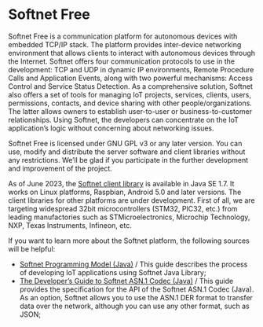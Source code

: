# Softnet Free
Softnet Free is a communication platform for autonomous devices with embedded TCP/IP stack. The platform provides inter-device networking environment that allows clients to interact with autonomous devices through the Internet. Softnet offers four communication protocols to use in the development: TCP and UDP in dynamic IP environments, Remote Procedure Calls and Application Events, along with two powerful mechanisms: Access Control and Service Status Detection. As a comprehensive solution, Softnet also offers a set of tools for managing IoT projects, services, clients, users, permissions, contacts, and device sharing with other people/organizations. The latter allows owners to establish user-to-user or business-to-customer relationships. Using Softnet, the developers can concentrate on the IoT application’s logic without concerning about networking issues.  

Softnet Free is licensed under GNU GPL v3 or any later version. You can use, modify and distribute the server software and client libraries without any restrictions. We’ll be glad if you participate in the further development and improvement of the project.

As of June 2023, the [Softnet client library](https://github.com/Softnet-Free/softnet-java/) is available in Java SE 1.7. It works on Linux platforms, Raspbian, Android 5.0 and later versions. The client libraries for other platforms are under development. First of all, we are targeting widespread 32bit microcontrollers (STM32, PIC32, etc.) from leading manufactories such as STMicroelectronics, Microchip Technology, NXP, Texas Instruments, Infineon, etc.  

If you want to learn more about the Softnet platform, the following sources will be helpful:

* [Softnet Programming Model (Java)](https://softnet-free.github.io/softnet-java/) / This guide describes the process of developing IoT applications using Softnet Java Library;
* [The Developer’s Guide to Softnet ASN.1 Codec (Java)](https://softnet-free.github.io/asn1codec-java/) / This guide provides the specification for the API of the Softnet ASN.1 Codec (Java). As an option, Softnet allows you to use the ASN.1 DER format to transfer data over the network, although you can use any other format, such as JSON;


<!--

**Here are some ideas to get you started:**

🙋‍♀️ A short introduction - what is your organization all about?
🌈 Contribution guidelines - how can the community get involved?
👩‍💻 Useful resources - where can the community find your docs? Is there anything else the community should know?
🍿 Fun facts - what does your team eat for breakfast?
🧙 Remember, you can do mighty things with the power of [Markdown](https://docs.github.com/github/writing-on-github/getting-started-with-writing-and-formatting-on-github/basic-writing-and-formatting-syntax)
-->
